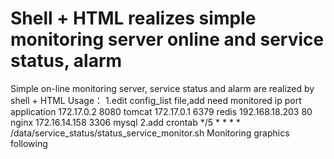 # Shell + HTML realizes simple monitoring server online and service status, alarm
Simple on-line monitoring server, service status and alarm are realized by shell + HTML
Usage：
      1.edit config_list file,add need monitored ip port application
         172.17.0.2 8080 tomcat
         172.17.0.1 6379 redis
         192.168.18.203 80 nginx
         172.16.14.158 3306 mysql
      2.add crontab
        */5 * * * *  /data/service_status/status_service_monitor.sh
      Monitoring graphics following
      
     


